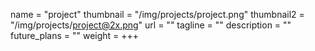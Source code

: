 name = "project"
thumbnail = "/img/projects/project.png"
thumbnail2 = "/img/projects/project@2x.png"
url = ""
tagline = ""
description = ""
future_plans = ""
weight = 
+++